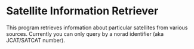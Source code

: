 # Satellite Information Retriever

This program retrieves information about particular satellites from various sources.
Currently you can only query by a norad identifier (aka JCAT/SATCAT number).